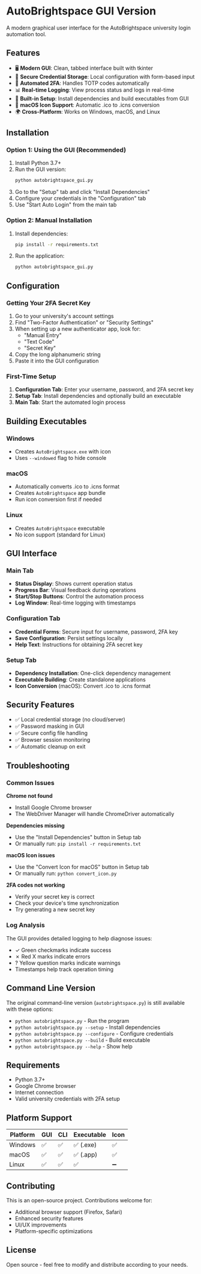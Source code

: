 # AutoBrightspace GUI Version

A modern graphical user interface for the AutoBrightspace university login automation tool.

## Features

- 🖥️ **Modern GUI**: Clean, tabbed interface built with tkinter
- 🔐 **Secure Credential Storage**: Local configuration with form-based input
- 🚀 **Automated 2FA**: Handles TOTP codes automatically
- 📊 **Real-time Logging**: View process status and logs in real-time
- 🔧 **Built-in Setup**: Install dependencies and build executables from GUI
- 🍎 **macOS Icon Support**: Automatic .ico to .icns conversion
- 🌍 **Cross-Platform**: Works on Windows, macOS, and Linux

## Installation

### Option 1: Using the GUI (Recommended)
1. Install Python 3.7+ 
2. Run the GUI version:
   ```bash
   python autobrightspace_gui.py
   ```
3. Go to the "Setup" tab and click "Install Dependencies"
4. Configure your credentials in the "Configuration" tab
5. Use "Start Auto Login" from the main tab

### Option 2: Manual Installation
1. Install dependencies:
   ```bash
   pip install -r requirements.txt
   ```
2. Run the application:
   ```bash
   python autobrightspace_gui.py
   ```

## Configuration

### Getting Your 2FA Secret Key
1. Go to your university's account settings
2. Find "Two-Factor Authentication" or "Security Settings"
3. When setting up a new authenticator app, look for:
   - "Manual Entry"
   - "Text Code" 
   - "Secret Key"
4. Copy the long alphanumeric string
5. Paste it into the GUI configuration

### First-Time Setup
1. **Configuration Tab**: Enter your username, password, and 2FA secret key
2. **Setup Tab**: Install dependencies and optionally build an executable
3. **Main Tab**: Start the automated login process

## Building Executables

### Windows
- Creates `AutoBrightspace.exe` with icon
- Uses `--windowed` flag to hide console

### macOS
- Automatically converts .ico to .icns format
- Creates `AutoBrightspace` app bundle
- Run icon conversion first if needed

### Linux
- Creates `AutoBrightspace` executable
- No icon support (standard for Linux)

## GUI Interface

### Main Tab
- **Status Display**: Shows current operation status
- **Progress Bar**: Visual feedback during operations
- **Start/Stop Buttons**: Control the automation process
- **Log Window**: Real-time logging with timestamps

### Configuration Tab
- **Credential Forms**: Secure input for username, password, 2FA key
- **Save Configuration**: Persist settings locally
- **Help Text**: Instructions for obtaining 2FA secret key

### Setup Tab
- **Dependency Installation**: One-click dependency management
- **Executable Building**: Create standalone applications
- **Icon Conversion** (macOS): Convert .ico to .icns format

## Security Features

- ✅ Local credential storage (no cloud/server)
- ✅ Password masking in GUI
- ✅ Secure config file handling
- ✅ Browser session monitoring
- ✅ Automatic cleanup on exit

## Troubleshooting

### Common Issues

**Chrome not found**
- Install Google Chrome browser
- The WebDriver Manager will handle ChromeDriver automatically

**Dependencies missing**
- Use the "Install Dependencies" button in Setup tab
- Or manually run: `pip install -r requirements.txt`

**macOS Icon issues**
- Use the "Convert Icon for macOS" button in Setup tab
- Or manually run: `python convert_icon.py`

**2FA codes not working**
- Verify your secret key is correct
- Check your device's time synchronization
- Try generating a new secret key

### Log Analysis
The GUI provides detailed logging to help diagnose issues:
- ✓ Green checkmarks indicate success
- ✗ Red X marks indicate errors  
- ? Yellow question marks indicate warnings
- Timestamps help track operation timing

## Command Line Version

The original command-line version (`autobrightspace.py`) is still available with these options:
- `python autobrightspace.py` - Run the program
- `python autobrightspace.py --setup` - Install dependencies
- `python autobrightspace.py --configure` - Configure credentials
- `python autobrightspace.py --build` - Build executable
- `python autobrightspace.py --help` - Show help

## Requirements

- Python 3.7+
- Google Chrome browser
- Internet connection
- Valid university credentials with 2FA setup

## Platform Support

| Platform | GUI | CLI | Executable | Icon |
|----------|-----|-----|------------|------|
| Windows  | ✅  | ✅  | ✅ (.exe)  | ✅   |
| macOS    | ✅  | ✅  | ✅ (.app)  | ✅   |
| Linux    | ✅  | ✅  | ✅         | ➖   |

## Contributing

This is an open-source project. Contributions welcome for:
- Additional browser support (Firefox, Safari)
- Enhanced security features
- UI/UX improvements
- Platform-specific optimizations

## License

Open source - feel free to modify and distribute according to your needs.
